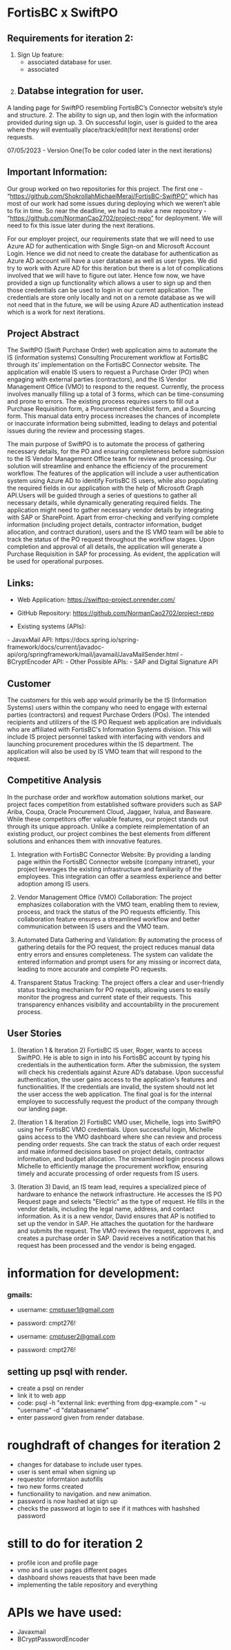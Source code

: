 # FortisBC x SwiftPO


## Requirements for iteration 2:
<span style="background-color: #FFFF00">

1. Sign Up feature:
   - associated database for user.
   - associated 
2. Databse integration for user.
   - 
</span>
          
A landing page for SwiftPO resembling FortisBC’s Connector website’s style and structure.
2. The ability to sign up, and then login with the information provided during sign up.
3. On successful login, user is guided to the area where they will eventually place/track/edit(for next iterations) order requests.


07/05/2023 - Version One(To be color coded later in the next iterations)

## Important Information:
Our group worked on two repositories for this project. The first one - “https://github.com/ShokrollahMichaelMeraj/FortisBC-SwiftPO” which has most of our work had some issues during deploying which we weren’t able to fix in time. So near the deadline, we had to make a new repository - “https://github.com/NormanCao2702/project-repo” for deployment. We will need to fix this issue later during the next iterations.

For our employer project, our requirements state that we will need to use Azure AD for authentication with Single Sign-on and Microsoft Account Login. Hence we did not need to create the database for authentication as Azure AD account will have a user database as well as user types. We did try to work with Azure AD for this iteration but there is a lot of complications involved that we will have to figure out later. Hence fow now, we have provided a sign up functionality which allows a user to sign up and then those credentials can be used to login in our current application. The credentials are store only locally and not on a remote database as we will not need that in the future, we will be using Azure AD authentication instead which is a work for next iterations.

##  Project Abstract
The SwiftPO (Swift Purchase Order) web application aims to automate the IS
(information systems) Consulting Procurement workflow at FortisBC through its’
implementation on the FortisBC Connector website. The application will enable IS users to request a Purchase Order (PO) when engaging with external parties (contractors), and the IS Vendor Management Office (VMO) to respond to the request. Currently, the process involves manually filling up a total of 3 forms, which can be time-consuming and prone to errors. The existing process requires users to fill out a Purchase Requisition form, a Procurement checklist form, and a Sourcing form. This manual data entry process increases the chances of incomplete or inaccurate information being submitted, leading to delays and potential issues during the review and processing stages.

The main purpose of SwiftPO is to automate the process of gathering necessary
details, for the PO and ensuring completeness before submission to the IS Vendor
Management Office team for review and processing. Our solution will streamline and
enhance the efficiency of the procurement workflow. The features of the application will
include a user authentication system using Azure AD to identify FortisBC IS users, while
also populating the required fields in our application with the help of Microsoft Graph API.Users will be guided through a series of questions to gather all necessary details, while dynamically generating required fields. The application might need to gather necessary vendor details by integrating with SAP or SharePoint. Apart from error-checking and verifying complete information (including project details, contractor information, budget allocation, and contract duration), users and the IS VMO team will be able to track the status of the PO request throughout the workflow stages. Upon completion and approval of all details, the application will generate a Purchase Requisition in SAP for processing. As evident, the application will be used for operational purposes.

## Links:
- Web Application: https://swiftpo-project.onrender.com/


- GitHub Repository: https://github.com/NormanCao2702/project-repo

- Existing systems (APIs):

<div class=" text-color">
</div>
   - JavaxMail API:
        https://docs.spring.io/spring-framework/docs/current/javadoc-api/org/springframework/mail/javamail/JavaMailSender.html
   - BCryptEncoder API:
   - Other Possible APIs: 
        - SAP and Digital Signature API

## Customer 
The customers for this web app would primarily be the IS (Information Systems) users within the company who need to engage with external parties (contractors) and request Purchase Orders (POs). The intended recipients and utilizers of the IS PO Request web application are
individuals who are affiliated with FortisBC's Information Systems division. This will
include IS project personnel tasked with interfacing with vendors and launching
procurement procedures within the IS department. The application will also be used by IS
VMO team that will respond to the request.

## Competitive Analysis
In the purchase order and workflow automation solutions market, our project faces
competition from established software providers such as SAP Ariba, Coupa, Oracle
Procurement Cloud, Jaggaer, Ivalua, and Basware. While these competitors offer valuable
features, our project stands out through its unique approach. Unlike a complete
reimplementation of an existing product, our project combines the best elements from
different solutions and enhances them with innovative features.

1. Integration with FortisBC Connector Website: By providing a landing page within the FortisBC Connector website (company intranet), your project leverages the existing infrastructure and familiarity of the employees. This integration can offer a seamless experience and better adoption among IS users.

2. Vendor Management Office (VMO) Collaboration: The project emphasizes collaboration with the VMO team, enabling them to review, process, and track the status of the PO requests efficiently. This collaboration feature ensures a streamlined workflow and better communication between IS users and the VMO team.

3. Automated Data Gathering and Validation: By automating the process of gathering details for the PO request, the project reduces manual data entry errors and ensures completeness. The system can validate the entered information and prompt users for any missing or incorrect data, leading to more accurate and complete PO requests.

4. Transparent Status Tracking: The project offers a clear and user-friendly status tracking mechanism for PO requests, allowing users to easily monitor the progress and current state of their requests. This transparency enhances visibility and accountability in the procurement process.

## User Stories
1. (Iteration 1 & Iteration 2) FortisBC IS user, Roger, wants to access SwiftPO. He is able to sign in into his FortisBC account by typing his credentials in the authentication form. After the submission, the system will check his credentials against Azure AD’s database. Upon successful authentication, the user gains access to the application's features and functionalities. If the credentials are invalid, the system should not let the user access the web application. The final goal is for the internal employee to successfully request the product of the company through our landing page.


2. (Iteration 1 & Iteration 2) FortisBC VMO user, Michelle, logs into SwiftPO using her FortisBC VMO credentials. Upon successful login, Michelle gains access to the VMO dashboard where she can review and process pending order requests. She can track the status of each order request and make informed decisions based on project details, contractor information, and budget allocation. The streamlined login process allows Michelle to efficiently manage the procurement workflow, ensuring timely and accurate processing of order requests from IS users.


3. (Iteration 3) David, an IS team lead, requires a specialized piece of hardware to enhance the network infrastructure. He accesses the IS PO Request page and selects "Electric" as the type of request. He fills in the vendor details, including the legal name, address, and contact information. As it is a new vendor, David ensures that AP is notified to set up the vendor in SAP. He attaches the quotation for the hardware and submits the request. The VMO reviews the request, approves it, and creates a purchase order in SAP. David receives a notification that his request has been processed and the vendor is being engaged.



# information for development:
### gmails:
- username: cmptuser1@gmail.com
- password: cmpt276!

- username: cmptuser2@gmail.com
- password: cmpt276!


## setting up psql with render.
- create a psql on render 
- link it to web app
- code: psql -h "external link: everthing from dpg-example.com " -u "username" -d "databasename"
- enter password given from render database.


# roughdraft of changes for iteration 2
- changes for database to include user types.
- user is sent email when signing up
- requestor informtaion autofills
- two new forms created
- functionaility to navigation. and new animation.
- password is now hashed at sign up
- checks the password at login to see if it mathces with hashshed password


# still to do for iteration 2
- profile icon and profile page
- vmo and is user pages different pages
- dashboard shows reauests that have been made
- implementing the table repository and everything 

# APIs we have used:
- Javaxmail
- BCryptPasswordEncoder





